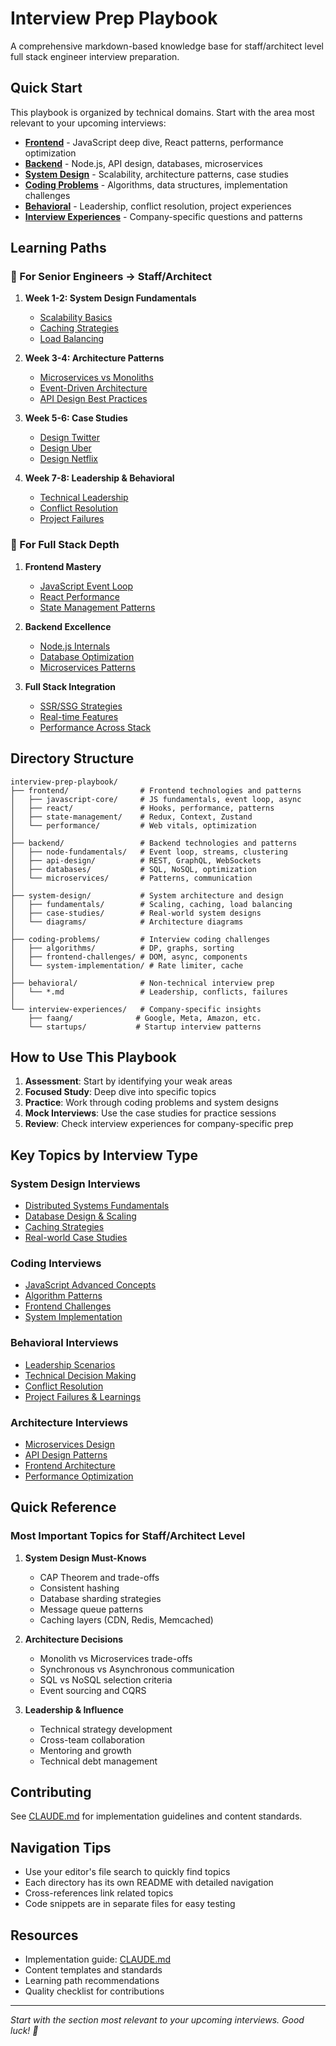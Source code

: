 # Interview Prep Playbook

A comprehensive markdown-based knowledge base for staff/architect level full stack engineer interview preparation.

## Quick Start

This playbook is organized by technical domains. Start with the area most relevant to your upcoming interviews:

- **[Frontend](./frontend/)** - JavaScript deep dive, React patterns, performance optimization
- **[Backend](./backend/)** - Node.js, API design, databases, microservices
- **[System Design](./system-design/)** - Scalability, architecture patterns, case studies
- **[Coding Problems](./coding-problems/)** - Algorithms, data structures, implementation challenges
- **[Behavioral](./behavioral/)** - Leadership, conflict resolution, project experiences
- **[Interview Experiences](./interview-experiences/)** - Company-specific questions and patterns

## Learning Paths

### 🎯 For Senior Engineers → Staff/Architect

1. **Week 1-2: System Design Fundamentals**
   - [Scalability Basics](./system-design/fundamentals/scalability.md)
   - [Caching Strategies](./system-design/fundamentals/caching.md)
   - [Load Balancing](./system-design/fundamentals/load-balancing.md)

2. **Week 3-4: Architecture Patterns**
   - [Microservices vs Monoliths](./backend/microservices/patterns.md)
   - [Event-Driven Architecture](./backend/microservices/communication.md)
   - [API Design Best Practices](./backend/api-design/rest-best-practices.md)

3. **Week 5-6: Case Studies**
   - [Design Twitter](./system-design/case-studies/design-twitter.md)
   - [Design Uber](./system-design/case-studies/design-uber.md)
   - [Design Netflix](./system-design/case-studies/design-netflix.md)

4. **Week 7-8: Leadership & Behavioral**
   - [Technical Leadership](./behavioral/leadership.md)
   - [Conflict Resolution](./behavioral/conflict-resolution.md)
   - [Project Failures](./behavioral/project-failures.md)

### 🚀 For Full Stack Depth

1. **Frontend Mastery**
   - [JavaScript Event Loop](./frontend/javascript-core/event-loop.md)
   - [React Performance](./frontend/react/performance.md)
   - [State Management Patterns](./frontend/state-management/)

2. **Backend Excellence**
   - [Node.js Internals](./backend/node-fundamentals/)
   - [Database Optimization](./backend/databases/sql-optimization.md)
   - [Microservices Patterns](./backend/microservices/)

3. **Full Stack Integration**
   - [SSR/SSG Strategies](./frontend/react/server-components.md)
   - [Real-time Features](./backend/api-design/websockets.md)
   - [Performance Across Stack](./frontend/performance/)

## Directory Structure

```
interview-prep-playbook/
├── frontend/                # Frontend technologies and patterns
│   ├── javascript-core/     # JS fundamentals, event loop, async
│   ├── react/               # Hooks, performance, patterns
│   ├── state-management/    # Redux, Context, Zustand
│   └── performance/         # Web vitals, optimization
│
├── backend/                 # Backend technologies and patterns
│   ├── node-fundamentals/   # Event loop, streams, clustering
│   ├── api-design/          # REST, GraphQL, WebSockets
│   ├── databases/           # SQL, NoSQL, optimization
│   └── microservices/       # Patterns, communication
│
├── system-design/           # System architecture and design
│   ├── fundamentals/        # Scaling, caching, load balancing
│   ├── case-studies/        # Real-world system designs
│   └── diagrams/            # Architecture diagrams
│
├── coding-problems/         # Interview coding challenges
│   ├── algorithms/          # DP, graphs, sorting
│   ├── frontend-challenges/ # DOM, async, components
│   └── system-implementation/ # Rate limiter, cache
│
├── behavioral/              # Non-technical interview prep
│   └── *.md                 # Leadership, conflicts, failures
│
└── interview-experiences/   # Company-specific insights
    ├── faang/              # Google, Meta, Amazon, etc.
    └── startups/           # Startup interview patterns
```

## How to Use This Playbook

1. **Assessment**: Start by identifying your weak areas
2. **Focused Study**: Deep dive into specific topics
3. **Practice**: Work through coding problems and system designs
4. **Mock Interviews**: Use the case studies for practice sessions
5. **Review**: Check interview experiences for company-specific prep

## Key Topics by Interview Type

### System Design Interviews
- [Distributed Systems Fundamentals](./system-design/fundamentals/)
- [Database Design & Scaling](./backend/databases/)
- [Caching Strategies](./system-design/fundamentals/caching.md)
- [Real-world Case Studies](./system-design/case-studies/)

### Coding Interviews
- [JavaScript Advanced Concepts](./frontend/javascript-core/)
- [Algorithm Patterns](./coding-problems/algorithms/)
- [Frontend Challenges](./coding-problems/frontend-challenges/)
- [System Implementation](./coding-problems/system-implementation/)

### Behavioral Interviews
- [Leadership Scenarios](./behavioral/leadership.md)
- [Technical Decision Making](./behavioral/technical-decisions.md)
- [Conflict Resolution](./behavioral/conflict-resolution.md)
- [Project Failures & Learnings](./behavioral/project-failures.md)

### Architecture Interviews
- [Microservices Design](./backend/microservices/)
- [API Design Patterns](./backend/api-design/)
- [Frontend Architecture](./frontend/react/server-components.md)
- [Performance Optimization](./frontend/performance/)

## Quick Reference

### Most Important Topics for Staff/Architect Level

1. **System Design Must-Knows**
   - CAP Theorem and trade-offs
   - Consistent hashing
   - Database sharding strategies
   - Message queue patterns
   - Caching layers (CDN, Redis, Memcached)

2. **Architecture Decisions**
   - Monolith vs Microservices trade-offs
   - Synchronous vs Asynchronous communication
   - SQL vs NoSQL selection criteria
   - Event sourcing and CQRS

3. **Leadership & Influence**
   - Technical strategy development
   - Cross-team collaboration
   - Mentoring and growth
   - Technical debt management

## Contributing

See [CLAUDE.md](./CLAUDE.md) for implementation guidelines and content standards.

## Navigation Tips

- Use your editor's file search to quickly find topics
- Each directory has its own README with detailed navigation
- Cross-references link related topics
- Code snippets are in separate files for easy testing

## Resources

- Implementation guide: [CLAUDE.md](./CLAUDE.md)
- Content templates and standards
- Learning path recommendations
- Quality checklist for contributions

---

*Start with the section most relevant to your upcoming interviews. Good luck! 🚀*